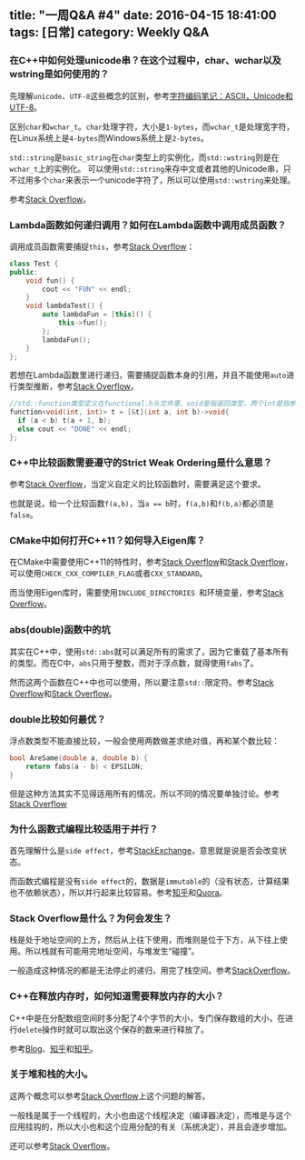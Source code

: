 title: "一周Q&A #4"
date: 2016-04-15 18:41:00
tags: [日常]
category: Weekly Q&A
---

### 在C++中如何处理unicode串？在这个过程中，char、wchar以及wstring是如何使用的？
先理解`unicode`、`UTF-8`这些概念的区别，参考[字符编码笔记：ASCII，Unicode和UTF-8](http://www.ruanyifeng.com/blog/2007/10/ascii_unicode_and_utf-8.html)。

区别`char`和`wchar_t`。`char`处理字符，大小是`1-bytes`，而`wchar_t`是处理宽字符，在Linux系统上是`4-bytes`而Windows系统上是`2-bytes`。

`std::string`是`basic_string`在`char`类型上的实例化，而`std::wstring`则是在`wchar_t`上的实例化。
可以使用`std::string`来存中文或者其他的Unicode串，只不过用多个`char`来表示一个unicode字符了，所以可以使用`std::wstring`来处理。

参考[Stack Overflow](http://stackoverflow.com/questions/402283/stdwstring-vs-stdstring)。

### Lambda函数如何递归调用？如何在Lambda函数中调用成员函数？
调用成员函数需要捕捉`this`，参考[Stack Overflow](http://stackoverflow.com/questions/11284059/call-method-inside-lambda-expression)：
```cpp
class Test {
public:
	void fun() {
		cout << "FUN" << endl;
	}
	void lambdaTest() {
		auto lambdaFun = [this]() {
			this->fun();
		};
		lambdaFun();
	}
};
```

若想在Lambda函数里进行递归，需要捕捉函数本身的引用，并且不能使用`auto`进行类型推断，参考[Stack Overflow](http://stackoverflow.com/questions/2067988/recursive-lambda-functions-in-c11)。
```cpp
//std::function类型定义在functional.h头文件里，void是指返回类型，两个int是指参数类型
function<void(int, int)> t = [&t](int a, int b)->void{
  if (a < b) t(a + 1, b);
  else cout << "DONE" << endl;
};
```
<!-- more  -->

### C++中比较函数需要遵守的Strict Weak Ordering是什么意思？
参考[Stack Overflow](http://stackoverflow.com/questions/979759/operator-and-strict-weak-ordering)，当定义自定义的比较函数时，需要满足这个要求。

也就是说，给一个比较函数`f(a,b)`，当`a == b`时，`f(a,b)`和`f(b,a)`都必须是`false`。

### CMake中如何打开C++11？如何导入Eigen库？
在CMake中需要使用C++11的特性时，参考[Stack Overflow](http://stackoverflow.com/questions/10984442/how-to-detect-c11-support-of-a-compiler-with-cmake/20165220#20165220)和[Stack Overflow](http://stackoverflow.com/questions/10851247/how-to-activate-c-11-in-cmake)，可以使用`CHECK_CXX_COMPILER_FLAG`或者`CXX_STANDARD`。

而当使用Eigen库时，需要使用`INCLUDE_DIRECTORIES `和环境变量，参考[Stack Overflow](http://stackoverflow.com/questions/12249140/find-package-eigen3-for-cmake)。

### abs(double)函数中的坑
其实在C++中，使用`std::abs`就可以满足所有的需求了，因为它重载了基本所有的类型。而在C中，`abs`只用于整数，而对于浮点数，就得使用`fabs`了。

然而这两个函数在C++中也可以使用，所以要注意`std::`限定符。参考[Stack Overflow](http://stackoverflow.com/questions/3118165/when-do-i-use-fabs-and-when-is-it-sufficient-to-use-stdabs)和[Stack Overflow](http://stackoverflow.com/questions/33738509/whats-the-difference-between-abs-vs-fabs-in-c)。

### double比较如何最优？
浮点数类型不能直接比较，一般会使用两数做差求绝对值，再和某个数比较：
```cpp
bool AreSame(double a, double b) {
    return fabs(a - b) < EPSILON;
}
```

但是这种方法其实不见得适用所有的情况，所以不同的情况要单独讨论。参考[Stack Overflow](http://stackoverflow.com/questions/17333/most-effective-way-for-float-and-double-comparison)

### 为什么函数式编程比较适用于并行？
首先理解什么是`side effect`，参考[StackExchange](http://programmers.stackexchange.com/questions/40297/what-is-a-side-effect)，意思就是说是否会改变状态。

而函数式编程是没有`side effect`的，数据是`immutable`的（没有状态，计算结果也不依赖状态），所以并行起来比较容易。参考[知乎](https://www.zhihu.com/question/20494346)和[Quora](https://www.quora.com/Why-does-functional-programming-favor-concurrency)。

### Stack Overflow是什么？为何会发生？
栈是处于地址空间的上方，然后从上往下使用，而堆则是位于下方，从下往上使用。所以栈就有可能用完地址空间，与堆发生“碰撞”。

一般造成这种情况的都是无法停止的递归，用完了栈空间。参考[StackOverflow](http://stackoverflow.com/questions/214741/what-is-a-stackoverflowerror)。

### C++在释放内存时，如何知道需要释放内存的大小？
C++中是在分配数组空间时多分配了4个字节的大小，专门保存数组的大小，在进行`delete`操作时就可以取出这个保存的数来进行释放了。

参考[Blog](http://blog.csdn.net/nodeathphoenix/article/details/39693865)、[知乎](https://www.zhihu.com/question/25556263)和[知乎](https://www.zhihu.com/question/41567197)。

### 关于堆和栈的大小。
这两个概念可以参考[Stack Overflow](http://stackoverflow.com/questions/79923/what-and-where-are-the-stack-and-heap)上这个问题的解答。

一般栈是属于一个线程的，大小也由这个线程决定（编译器决定），而堆是与这个应用挂钩的，所以大小也和这个应用分配的有关（系统决定），并且会逐步增加。

还可以参考[Stack Overflow](http://stackoverflow.com/questions/12687274/size-of-stack-and-heap-memory)。
